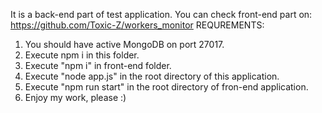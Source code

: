 It is a back-end part of test application.
You can check front-end part on: https://github.com/Toxic-Z/workers_monitor
REQUREMENTS:
1. You should have active MongoDB on port 27017.
2. Execute npm i in this folder.
3. Execute "npm i" in front-end folder.
4. Execute "node app.js" in the root directory of this application.
5. Execute "npm run start" in the root directory of fron-end application.
6. Enjoy my work, please :) 
